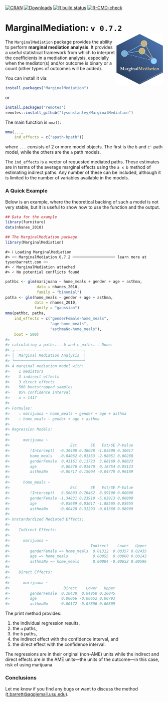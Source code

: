 
<!-- README.md is generated from README.Rmd. Please edit that file -->
<!-- badges: start -->

[![CRAN](https://www.r-pkg.org/badges/version/MarginalMediation)](https://www.r-pkg.org/badges/version/MarginalMediation)
[![Downloads](http://cranlogs.r-pkg.org/badges/grand-total/MarginalMediation)](https://cranlogs.r-pkg.org/badges/grand-total/MarginalMediation)
[![R build
status](https://github.com/TysonStanley/MarginalMediation/workflows/R-CMD-check/badge.svg)](https://github.com/TysonStanley/MarginalMediation/actions)
[![R-CMD-check](https://github.com/TysonStanley/MarginalMediation/workflows/R-CMD-check/badge.svg)](https://github.com/TysonStanley/MarginalMediation/actions)
<!-- badges: end -->

# MarginalMediation: `v 0.7.2` <img src="man/figures/mma_hex.jpg" align="right" width="30%" height="30%"/>

The `MarginalMediation` package provides the ability to perform
**marginal mediation analysis**. It provides a useful statistical
framework from which to interpret the coefficients in a mediation
analysis, especially when the mediator(s) and/or outcome is binary or a
count (other types of outcomes will be added).

You can install it via:

``` r
install.packages("MarginalMediation")
```

or

``` r
install.packages("remotes")
remotes::install_github("tysonstanley/MarginalMediation")
```

The main function is `mma()`:

``` r
mma(...,
    ind_effects = c("apath-bpath"))
```

where `...` consists of 2 or more model objects. The first is the `b`
and `c'` path model, while the others are the `a` path models.

The `ind_effects` is a vector of requested mediated paths. These
estimates are in terms of the average marginal effects using the `a x b`
method of estimating indirect paths. Any number of these can be
included, although it is limited to the number of variables available in
the models.

### A Quick Example

Below is an example, where the theoretical backing of such a model is
not very stable, but it is useful to show how to use the function and
the output.

``` r
## Data for the example
library(furniture)
data(nhanes_2010)
```

``` r
## The MarginalMediation package
library(MarginalMediation)
```

    #> ℹ Loading MarginalMediation
    #> ── MarginalMediation 0.7.2 ─────────────────── learn more at tysonbarrett.com ──
    #> ✓ MarginalMediation attached
    #> ✓ No potential conflicts found

``` r
pathbc <- glm(marijuana ~ home_meals + gender + age + asthma, 
              data = nhanes_2010, 
              family = "binomial")
patha <- glm(home_meals ~ gender + age + asthma,
             data = nhanes_2010, 
             family = "gaussian")
mma(pathbc, patha,
    ind_effects = c("genderFemale-home_meals",
                    "age-home_meals",
                    "asthmaNo-home_meals"),
    boot = 500)
#> 
#> calculating a paths... b and c paths... Done.                                                                                 
#> ┌───────────────────────────────┐
#> │  Marginal Mediation Analysis  │
#> └───────────────────────────────┘
#> A marginal mediation model with:
#>    1 mediators
#>    3 indirect effects
#>    3 direct effects
#>    500 bootstrapped samples
#>    95% confidence interval
#>    n = 1417 
#> 
#> Formulas:
#>    ◌ marijuana ~ home_meals + gender + age + asthma
#>    ◌ home_meals ~ gender + age + asthma 
#> 
#> Regression Models: 
#> 
#>      marijuana ~ 
#>                           Est      SE   Est/SE P-Value
#>         (Intercept)  -0.39400 0.38028 -1.03608 0.30017
#>         home_meals   -0.04062 0.01363 -2.98051 0.00288
#>         genderFemale  0.43161 0.11723  3.68169 0.00023
#>         age           0.00276 0.01470  0.18754 0.85123
#>         asthmaNo     -0.00717 0.15004 -0.04778 0.96189
#> 
#>      home_meals ~ 
#>                           Est      SE   Est/SE P-Value
#>         (Intercept)   6.56883 0.76462  8.59100 0.00000
#>         genderFemale -1.34831 0.23910 -5.63913 0.00000
#>         age          -0.05689 0.03017 -1.88565 0.05955
#>         asthmaNo     -0.00428 0.31293 -0.01368 0.98909
#> 
#> Unstandardized Mediated Effects: 
#> 
#>    Indirect Effects: 
#> 
#>      marijuana ~ 
#>                                    Indirect    Lower   Upper
#>         genderFemale => home_meals  0.01312  0.00357 0.02435
#>         age => home_meals           0.00055  0.00000 0.00143
#>         asthmaNo => home_meals      0.00004 -0.00652 0.00596
#> 
#>    Direct Effects: 
#> 
#>      marijuana ~ 
#>                        Direct    Lower   Upper
#>         genderFemale  0.10430  0.04950 0.16045
#>         age           0.00066 -0.00652 0.00793
#>         asthmaNo     -0.00172 -0.07896 0.06809
```

The print method provides:

1.  the individual regression results,
2.  the `a` paths,
3.  the `b` paths,
4.  the indirect effect with the confidence interval, and
5.  the direct effect with the confidence interval.

The regressions are in their original (non-AME) units while the indirect
and direct effects are in the AME units—the units of the outcome—in this
case, risk of using marijuana.

### Conclusions

Let me know if you find any bugs or want to discuss the method
(<t.barrett@aggiemail.usu.edu>).
